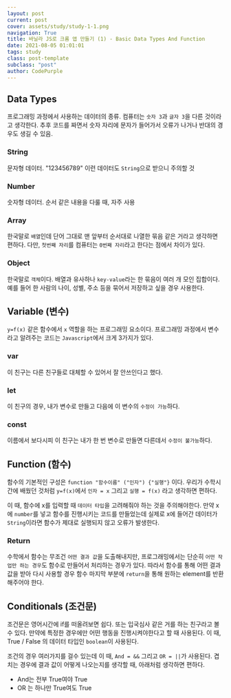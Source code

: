```yaml
---
layout: post
current: post
cover: assets/study/study-1-1.png
navigation: True
title: 바닐라 JS로 크롬 앱 만들기 (1) - Basic Data Types And Function
date: 2021-08-05 01:01:01
tags: study
class: post-template
subclass: "post"
author: CodePurple
---
```


## Data Types

프로그래밍 과정에서 사용하는 데이터의 종류. 컴퓨터는 `숫자 3`과 `글자 3`을 다른 것이라고 생각한다. 추후 코드를 짜면서 숫자 자리에 문자가 들어가서 오류가 나거나 반대의 경우도 생길 수 있음.

### String

문자형 데이터. "123456789" 이런 데이터도 `String`으로 받으니 주의할 것

### Number

숫자형 데이터. 순서 같은 내용을 다룰 때, 자주 사용

### Array

한국말로 `배열`인데 단어 그대로 맨 앞부터 순서대로 나열한 묶음 같은 거라고 생각하면 편하다. 다만, `첫번째 자리`를 컴퓨터는 `0번째 자리`라고 한다는 점에서 차이가 있다.

### Object

한국말로 `객체`이다. 배열과 유사하나 `key-value`라는 한 묶음이 여러 개 모인 집합이다. 예를 들어 한 사람의 나이, 성별, 주소 등을 묶어서 저장하고 싶을 경우 사용한다.

## Variable (변수)

`y=f(x)` 같은 함수에서 `x` 역할을 하는 프로그래밍 요소이다. 프로그래밍 과정에서 변수라고 알려주는 코드는 `Javascript`에서 크게 3가지가 있다.

### var

이 친구는 다른 친구들로 대체할 수 있어서 잘 안쓰인다고 했다.

### let

이 친구의 경우, 내가 변수로 만들고 다음에 이 변수의 `수정이 가능`하다.

### const

이름에서 보다시피 이 친구는 내가 한 번 변수로 만들면 다른데서 `수정이 불가능`하다.

## Function (함수)

함수의 기본적인 구성은 `function "함수이름" ("인자") {"실행"}` 이다. 우리가 수학시간에 배웠던 것처럼 `y=f(x)`에서 `인자 = x` 그리고 `실행 = f(x)` 라고 생각하면 편하다.
<br>

이 때, 함수에 x를 입력할 때 `데이터 타입`을 고려해줘야 하는 것을 주의해야한다. 만약 x에 `number`를 넣고 함수를 진행시키는 코드를 만들었는데 실제로 x에 들어간 데이터가 `String`이라면 함수가 제대로 실행되지 않고 오류가 발생한다.

### Return

수학에서 함수는 무조건 `어떤 결과 값`을 도출해내지만, 프로그래밍에서는 단순히 `어떤 작업만 하는 경우`도 함수로 만들어서 처리하는 경우가 있다. 따라서 함수를 통해 어떤 결과 값을 받아 다시 사용할 경우 함수 마지막 부분에 `return`을 통해 원하는 element를 반환해주어야 한다.

## Conditionals (조건문)

조건문은 영어시간에 if를 떠올려보면 쉽다. 또는 입국심사 같은 거를 하는 친구라고 볼 수 있다. 만약에 특정한 경우에만 어떤 행동을 진행시켜야한다고 할 때 사용된다. 이 때, True / False 의 데이터 타입인 `boolean`이 사용된다.
<br>

조건의 경우 여러가지를 걸수 있는데 이 때, `And = &&` 그리고 `OR = ||`가 사용된다. 겹치는 경우에 결과 값이 어떻게 나오는지를 생각할 때, 아래처럼 생각하면 편하다.

- And는 전부 True여야 True
- OR 는 하나만 True여도 True
